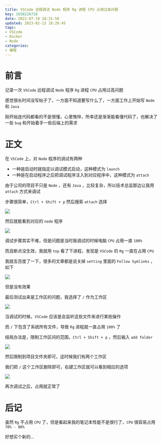 ```yaml
---
title: VSCode 远程调试 Node 程序 Rg 进程 CPU 占用过高问题
key: 1658226718date: 2022-07-19 18:31:58
updated: 2023-02-13 18:28:45
tags:
- VSCode
- Docker
- Node
categories:
- 编程
---
```



# 前言

记录一次 `VSCode` 远程调试 `Node` 程序 `Rg` 进程 `CPU` 占用过高问题

<!-- more -->

感觉很长时间没写帖子了，一方面不知道要写什么了，一方面工作上开始写 `Node` 和 `Java` 

刚开始连代码都看的不是很懂，心里憔悴，所幸还是渐渐能看懂代码了，也解决了一些 `bug` 和开始着手一些后端上的需求

# 正文

在 `VSCode` 上，对 `Node` 程序的调试有两种

- 一种是启动时就指定以调试模式启动，这种模式为 `launch`
- 一种是在启动程序之后把调试程序注入到对应程序中，这种模式为 `attach`

由于公司的项目不只是 `Node` ，还有 `Java` ，比较复杂，所以技术总监那边让我用 `attach` 方式来调试

步骤很简单，`Ctrl + Shift + p` 然后搜索 `attach` 选择 

![](https://fastly.jsdelivr.net/gh/Dedicatus546/image@main/2022/07/23/202207232211211.avif)

然后就能看到对应的 `node` 程序

![](https://fastly.jsdelivr.net/gh/Dedicatus546/image@main/2022/07/23/202207232212380.avif)

调试步骤其实不难，但是问题是当时我调试的时候电脑 `CPU` 占用一直 `100%`

而且断点没生效，我就用 `top` 看了下进程，发现是 `VSCode` 的 `Rg` 一直在占用 `CPU`

我就去百度了一下，很多的文章都是说关掉 `setting` 里面的 `Follow Symlinks` ，如下

![](https://fastly.jsdelivr.net/gh/Dedicatus546/image@main/2022/07/23/202207232205578.avif)

但是没有效果

最后测试出来是工作区的问题，我选择了 `/` 作为工作区

![](https://fastly.jsdelivr.net/gh/Dedicatus546/image@main/2022/07/23/202207232206976.avif)

当调试的时候，`VSCode` 应该是会监听这些文件来进行某些操作

而 `/` 下包含了系统所有文件，导致 `Rg` 进程就一直占用 `100%` 了

结局办法是，限制工作区间的范围，`Ctrl + Shift + p` ，然后输入 `add folder`

![](https://fastly.jsdelivr.net/gh/Dedicatus546/image@main/2022/07/23/202207232207223.avif)

然后限制到项目文件夹即可，这时候我们有两个工作区

我们把 `/` 这个工作区删除即可，右键工作区就可以看到相应的选项

![](https://fastly.jsdelivr.net/gh/Dedicatus546/image@main/2022/07/23/202207232208631.avif)

再次调试之后，占用就正常了

# 后记

虽然 `Rg` 不占用 `CPU` 了，但是看起来我的笔记本性能不是很行了，`CPU` 很容易占用 `70% - 80%`

好想买个新的...